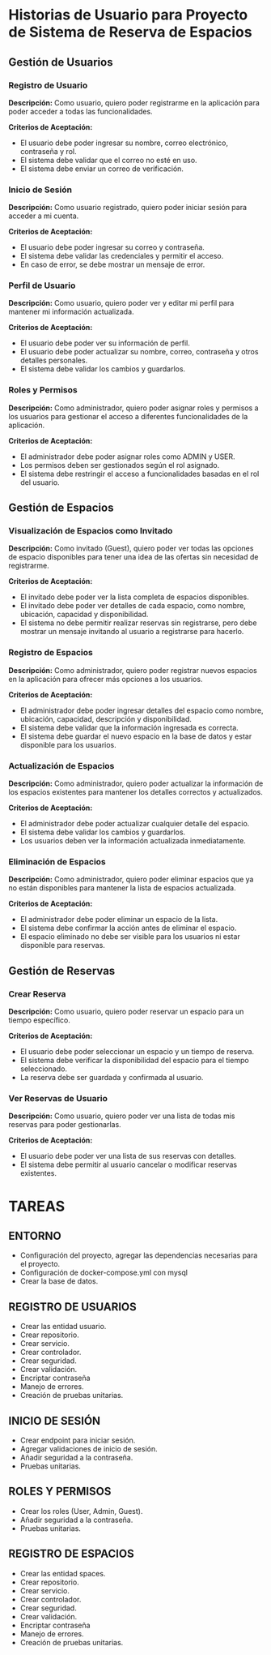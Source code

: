 # Historias de Usuario para Proyecto de Sistema de Reserva de Espacios

## Gestión de Usuarios

### Registro de Usuario

**Descripción:**
Como usuario, quiero poder registrarme en la aplicación para poder acceder a todas las funcionalidades.

**Criterios de Aceptación:**
- El usuario debe poder ingresar su nombre, correo electrónico, contraseña y rol.
- El sistema debe validar que el correo no esté en uso.
- El sistema debe enviar un correo de verificación.

### Inicio de Sesión

**Descripción:**
Como usuario registrado, quiero poder iniciar sesión para acceder a mi cuenta.

**Criterios de Aceptación:**
- El usuario debe poder ingresar su correo y contraseña.
- El sistema debe validar las credenciales y permitir el acceso.
- En caso de error, se debe mostrar un mensaje de error.

### Perfil de Usuario

**Descripción:**
Como usuario, quiero poder ver y editar mi perfil para mantener mi información actualizada.

**Criterios de Aceptación:**
- El usuario debe poder ver su información de perfil.
- El usuario debe poder actualizar su nombre, correo, contraseña y otros detalles personales.
- El sistema debe validar los cambios y guardarlos.

### Roles y Permisos

**Descripción:**
Como administrador, quiero poder asignar roles y permisos a los usuarios para gestionar el acceso a diferentes funcionalidades de la aplicación.

**Criterios de Aceptación:**
- El administrador debe poder asignar roles como ADMIN y USER.
- Los permisos deben ser gestionados según el rol asignado.
- El sistema debe restringir el acceso a funcionalidades basadas en el rol del usuario.

## Gestión de Espacios

### Visualización de Espacios como Invitado

**Descripción:**
Como invitado (Guest), quiero poder ver todas las opciones de espacio disponibles para tener una idea de las ofertas sin necesidad de registrarme.

**Criterios de Aceptación:**
- El invitado debe poder ver la lista completa de espacios disponibles.
- El invitado debe poder ver detalles de cada espacio, como nombre, ubicación, capacidad y disponibilidad.
- El sistema no debe permitir realizar reservas sin registrarse, pero debe mostrar un mensaje invitando al usuario a registrarse para hacerlo.

### Registro de Espacios

**Descripción:**
Como administrador, quiero poder registrar nuevos espacios en la aplicación para ofrecer más opciones a los usuarios.

**Criterios de Aceptación:**
- El administrador debe poder ingresar detalles del espacio como nombre, ubicación, capacidad, descripción y disponibilidad.
- El sistema debe validar que la información ingresada es correcta.
- El sistema debe guardar el nuevo espacio en la base de datos y estar disponible para los usuarios.

### Actualización de Espacios

**Descripción:**
Como administrador, quiero poder actualizar la información de los espacios existentes para mantener los detalles correctos y actualizados.

**Criterios de Aceptación:**
- El administrador debe poder actualizar cualquier detalle del espacio.
- El sistema debe validar los cambios y guardarlos.
- Los usuarios deben ver la información actualizada inmediatamente.

### Eliminación de Espacios

**Descripción:**
Como administrador, quiero poder eliminar espacios que ya no están disponibles para mantener la lista de espacios actualizada.

**Criterios de Aceptación:**
- El administrador debe poder eliminar un espacio de la lista.
- El sistema debe confirmar la acción antes de eliminar el espacio.
- El espacio eliminado no debe ser visible para los usuarios ni estar disponible para reservas.

## Gestión de Reservas

### Crear Reserva

**Descripción:**
Como usuario, quiero poder reservar un espacio para un tiempo específico.

**Criterios de Aceptación:**
- El usuario debe poder seleccionar un espacio y un tiempo de reserva.
- El sistema debe verificar la disponibilidad del espacio para el tiempo seleccionado.
- La reserva debe ser guardada y confirmada al usuario.

### Ver Reservas de Usuario

**Descripción:**
Como usuario, quiero poder ver una lista de todas mis reservas para poder gestionarlas.

**Criterios de Aceptación:**
- El usuario debe poder ver una lista de sus reservas con detalles.
- El sistema debe permitir al usuario cancelar o modificar reservas existentes.

# TAREAS

## ENTORNO

- Configuración del proyecto, agregar las dependencias necesarias para el proyecto.
- Configuración de docker-compose.yml con mysql
- Crear la base de datos.

## REGISTRO DE USUARIOS
- Crear las entidad usuario.
- Crear repositorio.
- Crear servicio.
- Crear controlador.
- Crear seguridad.
- Crear validación.
- Encriptar contraseña
- Manejo de errores.
- Creación de pruebas unitarias.

## INICIO DE SESIÓN
- Crear endpoint para iniciar sesión.
- Agregar validaciones de inicio de sesión.
- Añadir seguridad a la contraseña.
- Pruebas unitarias.

## ROLES Y PERMISOS
- Crear los roles (User, Admin, Guest).
- Añadir seguridad a la contraseña.
- Pruebas unitarias.

## REGISTRO DE ESPACIOS
- Crear las entidad spaces.
- Crear repositorio.
- Crear servicio.
- Crear controlador.
- Crear seguridad.
- Crear validación.
- Encriptar contraseña
- Manejo de errores.
- Creación de pruebas unitarias.


